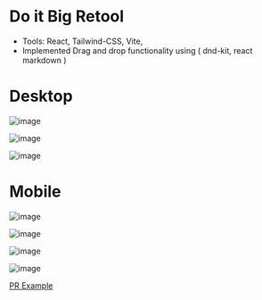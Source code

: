 # Do it Big Retool
- Tools: React, Tailwind-CSS, Vite, 
- Implemented Drag and drop functionality using ( dnd-kit, react markdown )


# Desktop
 ![image](https://github.com/user-attachments/assets/9cc49107-90dd-4247-94e5-e7aa854b6b75)
 
![image](https://github.com/user-attachments/assets/65a61856-ead5-43d4-a4d4-5bc0b76963cb)


![image](https://github.com/user-attachments/assets/165d5a19-c246-40c8-b098-4ab8a4e0d25a)


# Mobile 
![image](https://github.com/user-attachments/assets/18d855fa-f35a-49e0-b5f5-6039c8310ec1)

![image](https://github.com/user-attachments/assets/5a246e28-88fd-4d48-93be-0cf311f185a2)

![image](https://github.com/user-attachments/assets/5c5d167a-4cb0-45ed-b3a2-a76b24cdede4)

![image](https://github.com/user-attachments/assets/b5bc2615-c816-4fca-a810-056ec4c5929d)


[PR Example](https://github.com/coding404life/do-it-big/pull/1)
